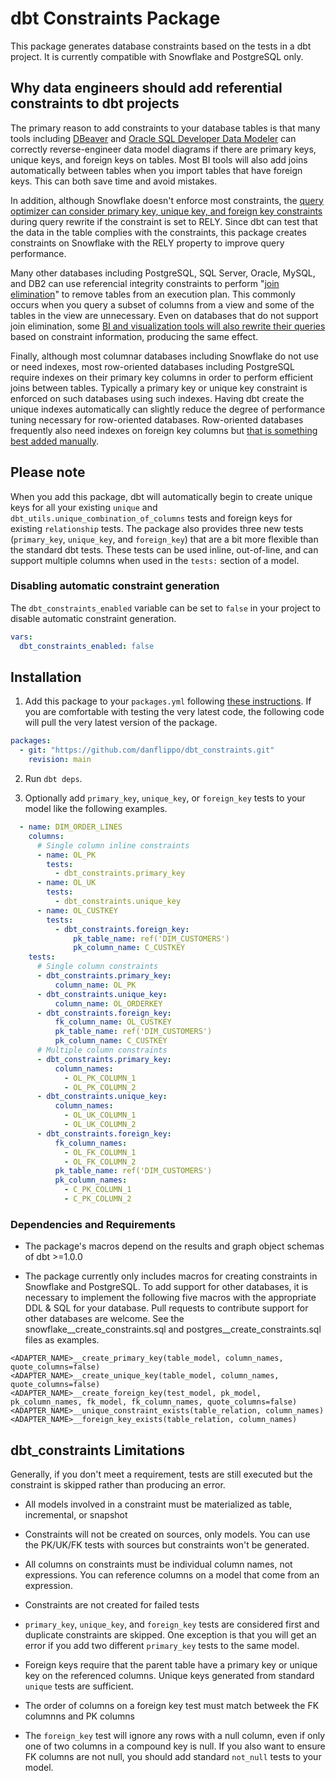 # dbt Constraints Package

This package generates database constraints based on the tests in a dbt project. It is currently compatible with Snowflake and PostgreSQL only. 

## Why data engineers should add referential constraints to dbt projects

The primary reason to add constraints to your database tables is that many tools including [DBeaver](https://dbeaver.io) and [Oracle SQL Developer Data Modeler](https://community.snowflake.com/s/article/How-To-Customizing-Oracle-SQL-Developer-Data-Modeler-SDDM-to-Support-Snowflake-Variant) can correctly reverse-engineer data model diagrams if there are primary keys, unique keys, and foreign keys on tables. Most BI tools will also add joins automatically between tables when you import tables that have foreign keys. This can both save time and avoid mistakes.

In addition, although Snowflake doesn't enforce most constraints, the [query optimizer can consider primary key, unique key, and foreign key constraints](https://docs.snowflake.com/en/sql-reference/constraints-properties.html?#extended-constraint-properties) during query rewrite if the constraint is set to RELY. Since dbt can test that the data in the table complies with the constraints, this package creates constraints on Snowflake with the RELY property to improve query performance. 

Many other databases including PostgreSQL, SQL Server, Oracle, MySQL, and DB2 can use referencial integrity constraints to perform "[join elimination](https://blog.jooq.org/join-elimination-an-essential-optimiser-feature-for-advanced-sql-usage/)" to remove tables from an execution plan. This commonly occurs when you query a subset of columns from a view and some of the tables in the view are unnecessary. Even on databases that do not support join elimination, some [BI and visualization tools will also rewrite their queries](https://docs.snowflake.com/en/user-guide/table-considerations.html#referential-integrity-constraints) based on constraint information, producing the same effect.

Finally, although most columnar databases including Snowflake do not use or need indexes, most row-oriented databases including PostgreSQL require indexes on their primary key columns in order to perform efficient joins between tables. Typically a primary key or unique key constraint is enforced on such databases using such indexes. Having dbt create the unique indexes automatically can slightly reduce the degree of performance tuning necessary for row-oriented databases. Row-oriented databases frequently also need indexes on foreign key columns but [that is something best added manually](https://docs.getdbt.com/reference/resource-configs/postgres-configs#indexes).

## Please note

When you add this package, dbt will automatically begin to create unique keys for all your existing `unique` and `dbt_utils.unique_combination_of_columns` tests and foreign keys for existing `relationship` tests. The package also provides three new tests (`primary_key`, `unique_key`, and `foreign_key`) that are a bit more flexible than the standard dbt tests. These tests can be used inline, out-of-line, and can support multiple columns when used in the `tests:` section of a model.

### Disabling automatic constraint generation

The `dbt_constraints_enabled` variable can be set to `false` in your project to disable automatic constraint generation.

```yml
vars:
  dbt_constraints_enabled: false
```

## Installation

1. Add this package to your `packages.yml` following [these instructions](https://docs.getdbt.com/docs/building-a-dbt-project/package-management/). If you are comfortable with testing the very latest code, the following code will pull the very latest version of the package.
```yml
packages:
  - git: "https://github.com/danflippo/dbt_constraints.git"
    revision: main
```

2. Run `dbt deps`.

3. Optionally add `primary_key`, `unique_key`, or `foreign_key` tests to your model like the following examples.
```yml
  - name: DIM_ORDER_LINES
    columns:
      # Single column inline constraints
      - name: OL_PK
        tests:
          - dbt_constraints.primary_key
      - name: OL_UK
        tests:
          - dbt_constraints.unique_key
      - name: OL_CUSTKEY
        tests:
          - dbt_constraints.foreign_key:
              pk_table_name: ref('DIM_CUSTOMERS')
              pk_column_name: C_CUSTKEY
    tests:
      # Single column constraints
      - dbt_constraints.primary_key:
          column_name: OL_PK
      - dbt_constraints.unique_key:
          column_name: OL_ORDERKEY
      - dbt_constraints.foreign_key:
          fk_column_name: OL_CUSTKEY
          pk_table_name: ref('DIM_CUSTOMERS')
          pk_column_name: C_CUSTKEY
      # Multiple column constraints
      - dbt_constraints.primary_key:
          column_names:
            - OL_PK_COLUMN_1
            - OL_PK_COLUMN_2
      - dbt_constraints.unique_key:
          column_names:
            - OL_UK_COLUMN_1
            - OL_UK_COLUMN_2
      - dbt_constraints.foreign_key:
          fk_column_names:
            - OL_FK_COLUMN_1
            - OL_FK_COLUMN_2
          pk_table_name: ref('DIM_CUSTOMERS')
          pk_column_names:
            - C_PK_COLUMN_1
            - C_PK_COLUMN_2
```

### Dependencies and Requirements

* The package's macros depend on the results and graph object schemas of dbt >=1.0.0

* The package currently only includes macros for creating constraints in Snowflake and PostgreSQL. To add support for other databases, it is necessary to implement the following five macros with the appropriate DDL & SQL for your database. Pull requests to contribute support for other databases are welcome. See the snowflake__create_constraints.sql and postgres__create_constraints.sql files as examples.

```
<ADAPTER_NAME>__create_primary_key(table_model, column_names, quote_columns=false)
<ADAPTER_NAME>__create_unique_key(table_model, column_names, quote_columns=false) 
<ADAPTER_NAME>__create_foreign_key(test_model, pk_model, pk_column_names, fk_model, fk_column_names, quote_columns=false) 
<ADAPTER_NAME>__unique_constraint_exists(table_relation, column_names) 
<ADAPTER_NAME>__foreign_key_exists(table_relation, column_names) 
```

## dbt_constraints Limitations

Generally, if you don't meet a requirement, tests are still executed but the constraint is skipped rather than producing an error.

- All models involved in a constraint must be materialized as table, incremental, or snapshot

- Constraints will not be created on sources, only models. You can use the PK/UK/FK tests with sources but constraints won't be generated.

- All columns on constraints must be individual column names, not expressions. You can reference columns on a model that come from an expression.

- Constraints are not created for failed tests

- `primary_key`, `unique_key`, and `foreign_key` tests are considered first and duplicate constraints are skipped. One exception is that you will get an error if you add two different `primary_key` tests to the same model.

- Foreign keys require that the parent table have a primary key or unique key on the referenced columns. Unique keys generated from standard `unique` tests are sufficient.

- The order of columns on a foreign key test must match betweek the FK columnns and PK columns

- The `foreign_key` test will ignore any rows with a null column, even if only one of two columns in a compound key is null. If you also want to ensure FK columns are not null, you should add standard `not_null` tests to your model.
